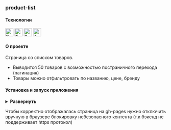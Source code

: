 ### product-list

#### Технологии

<div>
  <img height='25px' src="https://img.shields.io/badge/React-20232A??style=plastic&logo=react&logoColor=61DAFB" alt="React">
  <img height='25px' src="https://img.shields.io/badge/TypeScript-20232A??style=plastic&logo=typescript&logoColor=3178C6" alt="TypeScript">
  <img height='25px' src="https://img.shields.io/badge/Redux Toolkit-20232A??style=plastic&logo=redux&logoColor=764ABC" alt="Redux Toolkit">
  <img height='25px' src="https://img.shields.io/badge/Ant Design-20232A??style=for-the-badge&logo=Ant Design&logoColor=0170FE" alt="Ant Design"/>
</div>

#### О проекте

Страница со списком товаров.

- Выводится 50 товаров с возможностью постраничного перехода (пагинация)
- Товары можно отфильтровать по названию, цене, бренду


#### Установка и запуск приложения

<details><summary><b>Развернуть</b></summary>

Клонировать репозиторий:

    git clone https://github.com/Mariyazakharova73/product-list.git

Установить зависимости:

    npm install

Запустить проект:

    npm start

</details>

Чтобы корректно отображалась страница на gh-pages
нужно отключить вручную в браузере блокировку небезопасного контента (т.к бэкенд не поддерживает https протокол)

